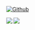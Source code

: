 [![Github](https://img.shields.io/github/followers/gregl83?label=Followers&logo=Github)](https://github.com/gregl83)

<!--
![GitHub stats](https://readme-stats-cfgj2cxdy.vercel.app/api?username=gregl83&count_private=true&show_icons=true&theme=tokyonight)
![Top Langs](https://readme-stats-cfgj2cxdy.vercel.app/api/top-langs/?username=gregl83&hide=php&theme=tokyonight)
-->
<div>
<a href="https://readme-stats-cfgj2cxdy.vercel.app/api?username=gregl83&count_private=true&show_icons=true&theme=tokyonight">
  <img  align="left" src="https://readme-stats-cfgj2cxdy.vercel.app/api?username=gregl83&count_private=true&show_icons=true&theme=tokyonight" />
</a>
<a href="https://readme-stats-cfgj2cxdy.vercel.app/api/top-langs/?username=gregl83&hide=php&theme=tokyonight">
  <img align="left" src="https://readme-stats-cfgj2cxdy.vercel.app/api/top-langs/?username=gregl83&hide=php&theme=tokyonight" />
</a>
</div>
